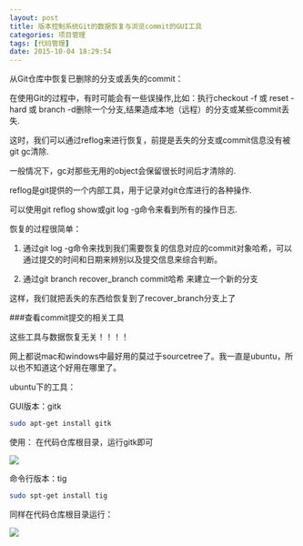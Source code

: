 ```yaml
---
layout: post
title: 版本控制系统Git的数据恢复与浏览commit的GUI工具
categories: 项目管理
tags: [代码管理]
date: 2015-10-04 18:29:54
---
```


从Git仓库中恢复已删除的分支或丢失的commit：

<!--more-->

在使用Git的过程中，有时可能会有一些误操作,比如：执行checkout -f 或 reset -hard 或 branch -d删除一个分支,结果造成本地（远程）的分支或某些commit丢失.

这时，我们可以通过reflog来进行恢复，前提是丢失的分支或commit信息没有被git gc清除.

一般情况下，gc对那些无用的object会保留很长时间后才清除的.

reflog是git提供的一个内部工具，用于记录对git仓库进行的各种操作.

可以使用git reflog show或git log -g命令来看到所有的操作日志.

恢复的过程很简单：

1. 通过git log -g命令来找到我们需要恢复的信息对应的commit对象哈希，可以通过提交的时间和日期来辨别以及提交信息来综合判断。

2. 通过git branch recover_branch commit哈希 来建立一个新的分支

这样，我们就把丢失的东西给恢复到了recover_branch分支上了




###查看commit提交的相关工具

这些工具与数据恢复无关！！！！

网上都说mac和windows中最好用的莫过于sourcetree了。我一直是ubuntu，所以也不知道这个好用在哪里了。

ubuntu下的工具：

GUI版本：gitk

```bash
sudo apt-get install gitk
```
使用：
在代码仓库根目录，运行gitk即可

![][1]





命令行版本：tig

```bash
sudo spt-get install tig
```
同样在代码仓库根目录运行：

![][2]

[1]: http://7xj6ce.com1.z0.glb.clouddn.com/GitStudy-5-1.jpg
[2]: http://7xj6ce.com1.z0.glb.clouddn.com/GitStudy-5-2.jpg

